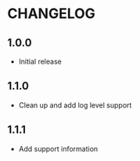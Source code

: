 # CHANGELOG

## 1.0.0

- Initial release

## 1.1.0

- Clean up and add log level support

## 1.1.1

- Add support information
